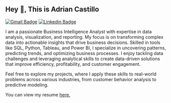## Hey 👋, This is Adrian Castillo
[![Gmail Badge](https://img.shields.io/badge/-adriancastill290@gmail.com-c14438?style=flat&logo=Gmail&logoColor=white&link=mailto:adriancastill290@gmail.com)](mailto:adriancastill290@gmail.com) 
[![Linkedin Badge](https://img.shields.io/badge/adrian-castillo--0072b1?style=flat&logo=Linkedin&logoColor=white&link=https://www.linkedin.com/in/adrian-castillo-/)](https://www.linkedin.com/in/adrian-castillo-/)  <p align='left'>I am a passionate Business Intelligence Analyst with expertise in data analysis, visualization, and reporting. My focus is on transforming complex data into actionable insights that drive business decisions. Skilled in tools like SQL, Python, Tableau, and Power BI, I specialize in uncovering patterns, predicting trends, and optimizing business processes. I enjoy tackling data challenges and leveraging analytical skills to create data-driven solutions that improve efficiency, profitability, and customer engagement.

Feel free to explore my projects, where I apply these skills to real-world problems across various industries, from customer behavior analysis to predictive modeling.</p><p align='left'> You can view my resume <a href='https://docs.google.com/document/d/1BMaZkeYRkBnYrMAZw1DD3Srx7aX_qjUbc2ZbO8bRxSM/edit?tab=t.0 ' target=_blank><u>here</u>.</a></p>
